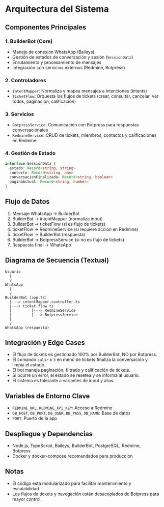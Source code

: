 
# Arquitectura del Sistema

## Componentes Principales

### 1. BuilderBot (Core)
- Manejo de conexión WhatsApp (Baileys)
- Gestión de estados de conversación y sesión (`SessionData`)
- Enrutamiento y procesamiento de mensajes
- Integración con servicios externos (Redmine, Botpress)

### 2. Controladores
- `intentMapper`: Normaliza y mapea mensajes a intenciones (intents)
- `ticketFlow`: Orquesta los flujos de tickets (crear, consultar, cancelar, ver todos, paginación, calificación)

### 3. Servicios
- `BotpressService`: Comunicación con Botpress para respuestas conversacionales
- `RedmineService`: CRUD de tickets, miembros, contactos y calificaciones en Redmine

### 4. Gestión de Estado
```typescript
interface SessionData {
  estado: Record<string, string>
  contexto: Record<string, any>
  conversacionFinalizada: Record<string, boolean>
  paginaActual: Record<string, number>
}
```

## Flujo de Datos
1. Mensaje WhatsApp → BuilderBot
2. BuilderBot → intentMapper (normaliza input)
3. BuilderBot → ticketFlow (si es flujo de tickets)
4. ticketFlow → RedmineService (si requiere acción en Redmine)
5. ticketFlow → BuilderBot (respuesta)
6. BuilderBot → BotpressService (si no es flujo de tickets)
7. Respuesta final → WhatsApp

## Diagrama de Secuencia (Textual)

```
Usuario
  |
  v
WhatsApp
  |
  v
BuilderBot (app.ts)
  |---> intentMapper.controller.ts
  |---> ticket.flow.ts
  |         |---> RedmineService
  |         |---> BotpressService
  |
  v
WhatsApp (respuesta)
```

## Integración y Edge Cases
- El flujo de tickets es gestionado 100% por BuilderBot, NO por Botpress.
- El comando `salir` o `3` en menú de tickets finaliza la conversación y limpia el estado.
- El bot maneja paginación, filtrado y calificación de tickets.
- Si ocurre un error, el estado se resetea y se informa al usuario.
- El sistema es tolerante a variantes de input y alias.

## Variables de Entorno Clave
- `REDMINE_URL`, `REDMINE_API_KEY`: Acceso a Redmine
- `DB_HOST`, `DB_PORT`, `DB_USER`, `DB_PASS`, `DB_NAME`: Base de datos
- `PORT`: Puerto de la app

## Despliegue y Dependencias
- Node.js, TypeScript, Baileys, BuilderBot, PostgreSQL, Redmine, Botpress
- Docker y docker-compose recomendados para producción

## Notas
- El código está modularizado para facilitar mantenimiento y escalabilidad.
- Los flujos de tickets y navegación están desacoplados de Botpress para mayor control.
